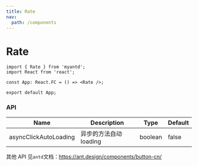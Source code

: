 ```yaml
---
title: Rate
nav:
  path: /components
---
```


# Rate

```tsx
import { Rate } from 'myantd';
import React from 'react';

const App: React.FC = () => <Rate />;

export default App;
```

### API

| Name                  | Description            | Type    | Default |
| --------------------- | ---------------------- | ------- | ------- |
| asyncClickAutoLoading | 异步的方法自动 loading | boolean | false   |

其他 API 见`antd`文档：https://ant.design/components/button-cn/
